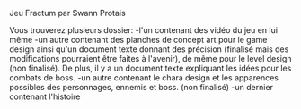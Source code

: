 Jeu Fractum par Swann Protais

Vous trouverez plusieurs dossier:
-l'un contenant des vidéo du jeu en lui même
-un autre contenant des planches de concept art pour le game design ainsi qu'un document texte donnant des précision (finalisé mais des modifications pourraient être faites à l'avenir), de même pour le level design (non finalisé). De plus, il y a un document texte expliquant les idées pour les combats de boss.
-un autre contenant le chara design et les apparences possibles des personnages, ennemis et boss. (non finalisé)
-un dernier contenant l'histoire

